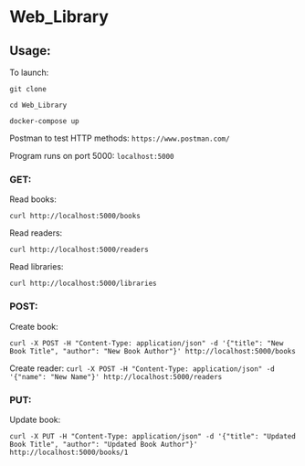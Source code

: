 # Web_Library

## Usage:

To launch:

```git clone```

```cd Web_Library```

```docker-compose up```

Postman to test HTTP methods:
```https://www.postman.com/```

Program runs on port 5000:
```localhost:5000```

### GET:

Read books:

```curl http://localhost:5000/books```

Read readers:

```curl http://localhost:5000/readers```

Read libraries:

```curl http://localhost:5000/libraries```

### POST:

Create book: 

```curl -X POST -H "Content-Type: application/json" -d '{"title": "New Book Title", "author": "New Book Author"}' http://localhost:5000/books```

Create reader:
```curl -X POST -H "Content-Type: application/json" -d '{"name": "New Name"}' http://localhost:5000/readers```

### PUT: ``` ```

Update book:

```curl -X PUT -H "Content-Type: application/json" -d '{"title": "Updated Book Title", "author": "Updated Book Author"}' http://localhost:5000/books/1```
